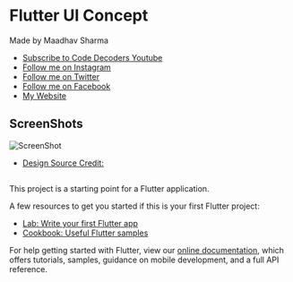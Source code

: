 # Flutter UI Concept

Made by Maadhav Sharma
- [Subscribe to Code Decoders Youtube](http://bit.ly/CodeDecoders)
- [Follow me on Instagram](https://instagram.com/maadhav_sharma)
- [Follow me on Twitter](https://twitter.com/maadhav_sharma)
- [Follow me on Facebook](https://facebook.com/maadhav2001)
- [My Website](https://decoders.code.blog)
## ScreenShots


![ScreenShot](https://raw.githubusercontent.com/Maadhav/flutter-laundry-app-concept/master/assets/thumbnail.png)

- [Design Source Credit:](https://www.uplabs.com/)
## 
This project is a starting point for a Flutter application.

A few resources to get you started if this is your first Flutter project:

- [Lab: Write your first Flutter app](https://flutter.dev/docs/get-started/codelab)
- [Cookbook: Useful Flutter samples](https://flutter.dev/docs/cookbook)

For help getting started with Flutter, view our
[online documentation](https://flutter.dev/docs), which offers tutorials,
samples, guidance on mobile development, and a full API reference.
